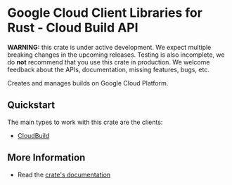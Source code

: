 # Google Cloud Client Libraries for Rust - Cloud Build API

<!-- Code generated by sidekick. DO NOT EDIT. -->

**WARNING:** this crate is under active development. We expect multiple breaking
changes in the upcoming releases. Testing is also incomplete, we do **not**
recommend that you use this crate in production. We welcome feedback about the
APIs, documentation, missing features, bugs, etc.

Creates and manages builds on Google Cloud Platform.

## Quickstart

The main types to work with this crate are the clients:

* [CloudBuild](https://docs.rs/google-cloud-build-v1/latest/google_cloud_build_v1/client/struct.CloudBuild.html)

## More Information

* Read the [crate's documentation](https://docs.rs/google-cloud-build-v1/latest/google-cloud-build-v1)
